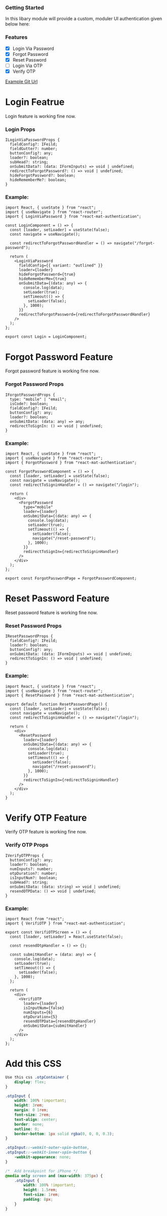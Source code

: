 ### Getting Started

In this libary module will provide a custom, moduler UI authentication given below here:

### Features

-   [x] Login Via Password
-   [x] Forgot Password
-   [x] Reset Password
-   [ ] Login Via OTP
-   [x] Verify OTP

[Example Git Url](https://github.com/deepanshuhsaini653/root-application)

# Login Featrue

Login feature is working fine now.

### Login Props

```reactjs
ILoginViaPasswordProps {
  fieldConfig?: IFeild;
  fieldGutter?: number;
  buttonConfig?: any;
  loader?: boolean;
  subHead?: string;
  onSubmitData?: (data: IFormInputs) => void | undefined;
  redirectToForgotPassword?: () => void | undefined;
  hideForgotPassword?: boolean;
  hideRememberMe?: boolean;
}
```

### Example:

```reactjs
import React, { useState } from "react";
import { useNavigate } from "react-router";
import { LoginViaPassword } from "react-mat-authentication";

const LoginComponent = () => {
  const [loader, setLoader] = useState(false);
  const navigate = useNavigate();

  const redirectToForgotPasswordHandler = () => navigate("/forgot-password");

  return (
    <LoginViaPassword
      fieldConfig={{ variant: "outlined" }}
      loader={loader}
      hideForgotPassword={true}
      hideRememberMe={true}
      onSubmitData={(data: any) => {
        console.log(data);
        setLoader(true);
        setTimeout(() => {
          setLoader(false);
        }, 1000);
      }}
      redirectToForgotPassword={redirectToForgotPasswordHandler}
    />
  );
};

export const Login = LoginComponent;
```

# Forgot Password Feature

Forgot password feature is working fine now.

### Forgot Password Props

```reactjs
IForgotPasswordProps {
  type: "mobile" | "email";
  isCode?: boolean;
  fieldConfig?: IFeild;
  buttonConfig?: any;
  loader?: boolean;
  onSubmitData: (data: any) => any;
  redirectToSignIn: () => void | undefined;
}
```

### Example:

```reactjs
import React, { useState } from "react";
import { useNavigate } from "react-router";
import { ForgotPassword } from "react-mat-authentication";

const ForgotPasswordComponent = () => {
  const [loader, setLoader] = useState(false);
  const navigate = useNavigate();
  const redirectToSigninHandler = () => navigate("/login");

  return (
    <div>
      <ForgotPassword
        type="mobile"
        loader={loader}
        onSubmitData={(data: any) => {
          console.log(data);
          setLoader(true);
          setTimeout(() => {
            setLoader(false);
            navigate("/reset-password");
          }, 1000);
        }}
        redirectToSignIn={redirectToSigninHandler}
      />
    </div>
  );
};

export const ForgotPasswordPage = ForgotPasswordComponent;
```

# Reset Password Feature

Reset password feature is working fine now.

### Reset Password Props

```reactjs
IResetPasswordProps {
  fieldConfig?: IFeild;
  loader?: boolean;
  buttonConfig?: any;
  onSubmitData: (data: IFormInputs) => void | undefined;
  redirectToSignIn: () => void | undefined;
}

```

### Example:

```reactjs
import React, { useState } from "react";
import { useNavigate } from "react-router";
import { ResetPassword } from "react-mat-authentication";

export default function ResetPasswordPage() {
  const [loader, setLoader] = useState(false);
  const navigate = useNavigate();
  const redirectToSigninHandler = () => navigate("/login");

  return (
    <div>
      <ResetPassword
        loader={loader}
        onSubmitData={(data: any) => {
          console.log(data);
          setLoader(true);
          setTimeout(() => {
            setLoader(false);
            navigate("/reset-password");
          }, 1000);
        }}
        redirectToSignIn={redirectToSigninHandler}
      />
    </div>
  );
}
```

# Verify OTP Feature

Verify OTP feature is working fine now.

### Verify OTP Props

```reactjs
IVerifyOTPProps {
  buttonConfig?: any;
  loader?: boolean;
  numInputs?: number;
  otpDuration?: number;
  isInputNum?: boolean;
  subHead?: string;
  onSubmitData: (data: string) => void | undefined;
  resendOTPData: () => void | undefined;
}
```

### Example:

```reactjs
import React from "react";
import { VerifiOTP } from "react-mat-authentication";

export const VerifiOTPScreen = () => {
  const [loader, setLoader] = React.useState(false);

  const resendOtpHandler = () => {};

  const submitHandler = (data: any) => {
    console.log(data);
    setLoader(true);
    setTimeout(() => {
      setLoader(false);
    }, 1000);
  };

  return (
    <div>
      <VerifiOTP
        loader={loader}
        isInputNum={false}
        numInputs={6}
        otpDuration={5}
        resendOTPData={resendOtpHandler}
        onSubmitData={submitHandler}
      />
    </div>
  );
};
```

# Add this CSS

```css
Use this css .otpContainer {
    display: flex;
}

.otpInput {
    width: 100% !important;
    height: 3rem;
    margin: 0 1rem;
    font-size: 2rem;
    text-align: center;
    border: none;
    outline: 0;
    border-bottom: 1px solid rgba(0, 0, 0, 0.3);
}

.otpInput::-webkit-outer-spin-button,
.otpInput::-webkit-inner-spin-button {
    -webkit-appearance: none;
}

/*  Add breakpoint for iPhone */
@media only screen and (max-width: 375px) {
    .otpInput {
        width: 100% !important;
        height: 1.5rem;
        font-size: 1rem;
        padding: 8px;
    }
}
```
